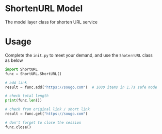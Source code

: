 # ShortenURL Model
The model layer class for shorten URL service 
# Usage
Complete the `init.py` to meet your demand, and use the `ShoternURL` class as below
```python
import ShortURL
func = ShortURL.ShortURL()

# add link
result = func.add("https://sougo.com")	# 1000 items in 1.7s safe mode

# check total length
print(func.len())

# check from original link / short link
result = func.get("https://sougo.com")

# don't forget to close the session
func.close()
```

